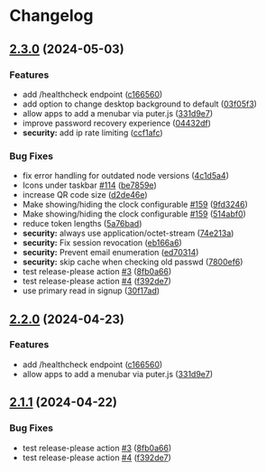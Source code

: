 # Changelog

## [2.3.0](https://github.com/SaiUddisa/puter/compare/v2.2.0...v2.3.0) (2024-05-03)


### Features

* add /healthcheck endpoint ([c166560](https://github.com/SaiUddisa/puter/commit/c166560ff4ab5a453d3ec4f97326c995deb7f522))
* add option to change desktop background to default ([03f05f3](https://github.com/SaiUddisa/puter/commit/03f05f316f11e8afe5fcee40b2b80a0de5e6826f))
* allow apps to add a menubar via puter.js ([331d9e7](https://github.com/SaiUddisa/puter/commit/331d9e75428ec7609394f59b1755374c7340f83e))
* improve password recovery experience ([04432df](https://github.com/SaiUddisa/puter/commit/04432df5540811710ce1cc47ce6c136e5453bccb))
* **security:** add ip rate limiting ([ccf1afc](https://github.com/SaiUddisa/puter/commit/ccf1afc93c24ee7f9a126216209a185d6b4d9fe4))


### Bug Fixes

* fix error handling for outdated node versions ([4c1d5a4](https://github.com/SaiUddisa/puter/commit/4c1d5a4b6d009ce075897d499d3517219bd745a4))
* Icons under taskbar [#114](https://github.com/SaiUddisa/puter/issues/114) ([be7859e](https://github.com/SaiUddisa/puter/commit/be7859edb37635dbbc033b2f7c4df76d39cf7f69))
* increase QR code size ([d2de46e](https://github.com/SaiUddisa/puter/commit/d2de46edfbc05d132d5c929f6935b82515fbbda0))
* Make showing/hiding the clock configurable [#159](https://github.com/SaiUddisa/puter/issues/159) ([9fd3246](https://github.com/SaiUddisa/puter/commit/9fd32468ad7527a4444286fea6e3e440fbcaae17))
* Make showing/hiding the clock configurable [#159](https://github.com/SaiUddisa/puter/issues/159) ([514abf0](https://github.com/SaiUddisa/puter/commit/514abf030cf5ecbbc0e57669024ca54f7002eeab))
* reduce token lengths ([5a76bad](https://github.com/SaiUddisa/puter/commit/5a76bad28dfd8ec89a309941e410a54927fae22d))
* **security:** always use application/octet-stream ([74e213a](https://github.com/SaiUddisa/puter/commit/74e213a534dbf2844c8cebeee7eb59ec70de306e))
* **security:** Fix session revocation ([eb166a6](https://github.com/SaiUddisa/puter/commit/eb166a67a9f0caf4fd77f9e27dc8209c2fc51f4c))
* **security:** Prevent email enumeration ([ed70314](https://github.com/SaiUddisa/puter/commit/ed703146863f896df76c98fad7127c6748c0ef9b))
* **security:** skip cache when checking old passwd ([7800ef6](https://github.com/SaiUddisa/puter/commit/7800ef61029c8d1ba47491b4028a0cb972298725))
* test release-please action [#3](https://github.com/SaiUddisa/puter/issues/3) ([8fb0a66](https://github.com/SaiUddisa/puter/commit/8fb0a66ef21921990e564e5f61c0e80e7f929dc7))
* test release-please action [#4](https://github.com/SaiUddisa/puter/issues/4) ([f392de7](https://github.com/SaiUddisa/puter/commit/f392de722a5232b622ed91b656a31cdc443c2e84))
* use primary read in signup ([30f17ad](https://github.com/SaiUddisa/puter/commit/30f17ade3a893d2283316e581836607e2029f9b9))

## [2.2.0](https://github.com/HeyPuter/puter/compare/v2.1.1...v2.2.0) (2024-04-23)


### Features

* add /healthcheck endpoint ([c166560](https://github.com/HeyPuter/puter/commit/c166560ff4ab5a453d3ec4f97326c995deb7f522))
* allow apps to add a menubar via puter.js ([331d9e7](https://github.com/HeyPuter/puter/commit/331d9e75428ec7609394f59b1755374c7340f83e))

## [2.1.1](https://github.com/HeyPuter/puter/compare/v2.1.0...v2.1.1) (2024-04-22)


### Bug Fixes

* test release-please action [#3](https://github.com/HeyPuter/puter/issues/3) ([8fb0a66](https://github.com/HeyPuter/puter/commit/8fb0a66ef21921990e564e5f61c0e80e7f929dc7))
* test release-please action [#4](https://github.com/HeyPuter/puter/issues/4) ([f392de7](https://github.com/HeyPuter/puter/commit/f392de722a5232b622ed91b656a31cdc443c2e84))
